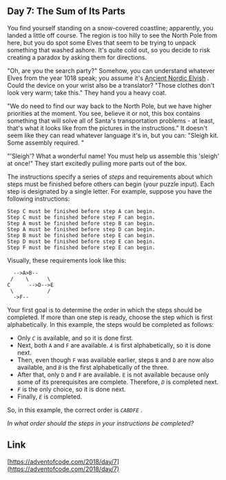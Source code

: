 ## Day 7: The Sum of Its Parts

You find yourself standing on a snow-covered coastline; apparently, you landed a little off course. The region is too hilly to see the North Pole from here, but you do spot some Elves that seem to be trying to unpack something that washed ashore. It's quite cold out, so you decide to risk creating a paradox by asking them for directions.

"Oh, are you the search party?" Somehow, you can understand whatever Elves from the year 1018 speak; you assume it's [Ancient Nordic Elvish](/2015/day/6) . Could the device on your wrist also be a translator? "Those clothes don't look very warm; take this." They hand you a heavy coat.

"We do need to find our way back to the North Pole, but we have higher priorities at the moment. You see, believe it or not, this box contains something that will solve all of Santa's transportation problems - at least, that's what it looks like from the pictures in the instructions." It doesn't seem like they can read whatever language it's in, but you can: "Sleigh kit. Some assembly required. "

"'Sleigh'? What a wonderful name! You must help us assemble this 'sleigh' at once!" They start excitedly pulling more parts out of the box.

The instructions specify a series of _steps_ and requirements about which steps must be finished before others can begin (your puzzle input). Each step is designated by a single letter. For example, suppose you have the following instructions:

```
Step C must be finished before step A can begin.
Step C must be finished before step F can begin.
Step A must be finished before step B can begin.
Step A must be finished before step D can begin.
Step B must be finished before step E can begin.
Step D must be finished before step E can begin.
Step F must be finished before step E can begin.
```

Visually, these requirements look like this:

```
  -->A>B--
 /    \      \
C      -->D-->E
 \           /
  ->F--
```

Your first goal is to determine the order in which the steps should be completed. If more than one step is ready, choose the step which is first alphabetically. In this example, the steps would be completed as follows:

- Only _`C`_ is available, and so it is done first.
- Next, both `A` and `F` are available. _`A`_ is first alphabetically, so it is done next.
- Then, even though `F` was available earlier, steps `B` and `D` are now also available, and _`B`_ is the first alphabetically of the three.
- After that, only `D` and `F` are available. `E` is not available because only some of its prerequisites are complete. Therefore, _`D`_ is completed next.
- _`F`_ is the only choice, so it is done next.
- Finally, _`E`_ is completed.

So, in this example, the correct order is _`CABDFE`_ .

_In what order should the steps in your instructions be completed?_

## Link

[https://adventofcode.com/2018/day/7](https://adventofcode.com/2018/day/7)
